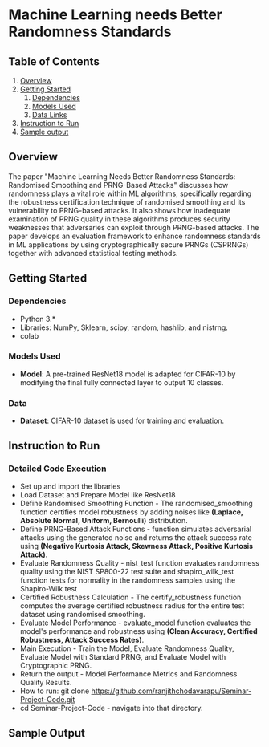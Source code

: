 # Machine Learning needs Better Randomness Standards

## Table of Contents
1. [Overview](#overview)
2. [Getting Started](#getting-started)
    1. [Dependencies](#dependencies)
    2. [Models Used](#models)
    3. [Data Links](#data)
3. [Instruction to Run](#instruction)
4. [Sample output](#sample)


## Overview <a name="overview"></a>
The paper "Machine Learning Needs Better Randomness Standards: Randomised Smoothing and PRNG-Based Attacks" discusses how randomness plays a vital role within ML algorithms, specifically regarding the robustness certification technique of randomised smoothing and its vulnerability to PRNG-based attacks. It also shows how inadequate examination of PRNG quality in these algorithms produces security weaknesses that adversaries can exploit through PRNG-based attacks. The paper develops an evaluation framework to enhance randomness standards in ML applications by using cryptographically secure PRNGs (CSPRNGs) together with advanced statistical testing methods.


## Getting Started <a name="getting-started"></a>


### Dependencies <a name="dependencies"></a>
* Python 3.*
* Libraries: NumPy, Sklearn, scipy, random, hashlib, and nistrng.
* colab

### Models Used <a name="models"></a>
* **Model**: A pre-trained ResNet18 model is adapted for CIFAR-10 by modifying the final fully connected layer to output 10 classes.

### Data <a name="data"></a>
* **Dataset**: CIFAR-10 dataset is used for training and evaluation.

## Instruction to Run<a name="instruction"></a>
### Detailed Code Execution 
* Set up and import the libraries
* Load Dataset and Prepare Model like ResNet18
* Define Randomised Smoothing Function - The randomised_smoothing function certifies model robustness by adding noises like **(Laplace, Absolute Normal, Uniform, Bernoulli)** distribution.
* Define PRNG-Based Attack Functions - function simulates adversarial attacks using the generated noise and returns the attack success rate using  **(Negative Kurtosis Attack, Skewness Attack, Positive Kurtosis Attack)**.
* Evaluate Randomness Quality - nist_test function evaluates randomness quality using the NIST SP800-22 test suite and shapiro_wilk_test function tests for normality in the randomness samples using the Shapiro-Wilk test
* Certified Robustness Calculation - The certify_robustness function computes the average certified robustness radius for the entire test dataset using randomised smoothing.
* Evaluate Model Performance - evaluate_model function evaluates the model's performance and robustness using **(Clean Accuracy, Certified Robustness, Attack Success Rates)**.
* Main Execution - Train the Model, Evaluate Randomness Quality, Evaluate Model with Standard PRNG, and Evaluate Model with Cryptographic PRNG.
* Return the output - Model Performance Metrics and Randomness Quality Results.
* How to run: git clone https://github.com/ranjithchodavarapu/Seminar-Project-Code.git
* cd Seminar-Project-Code - navigate into that directory.
  



## Sample Output <a name="sample"></a>




